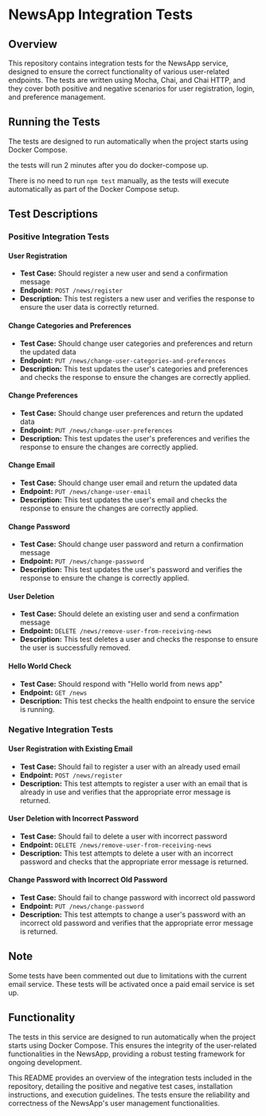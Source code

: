 # NewsApp Integration Tests

## Overview

This repository contains integration tests for the NewsApp service, designed to ensure the correct functionality of various user-related endpoints. The tests are written using Mocha, Chai, and Chai HTTP, and they cover both positive and negative scenarios for user registration, login, and preference management.

## Running the Tests

The tests are designed to run automatically when the project starts using Docker Compose.

the tests will run 2 minutes after you do docker-compose up.

There is no need to run `npm test` manually, as the tests will execute automatically as part of the Docker Compose setup.

## Test Descriptions

### Positive Integration Tests

#### User Registration
- **Test Case:** Should register a new user and send a confirmation message
- **Endpoint:** `POST /news/register`
- **Description:** This test registers a new user and verifies the response to ensure the user data is correctly returned.

#### Change Categories and Preferences
- **Test Case:** Should change user categories and preferences and return the updated data
- **Endpoint:** `PUT /news/change-user-categories-and-preferences`
- **Description:** This test updates the user's categories and preferences and checks the response to ensure the changes are correctly applied.

#### Change Preferences
- **Test Case:** Should change user preferences and return the updated data
- **Endpoint:** `PUT /news/change-user-preferences`
- **Description:** This test updates the user's preferences and verifies the response to ensure the changes are correctly applied.

#### Change Email
- **Test Case:** Should change user email and return the updated data
- **Endpoint:** `PUT /news/change-user-email`
- **Description:** This test updates the user's email and checks the response to ensure the changes are correctly applied.

#### Change Password
- **Test Case:** Should change user password and return a confirmation message
- **Endpoint:** `PUT /news/change-password`
- **Description:** This test updates the user's password and verifies the response to ensure the change is correctly applied.

#### User Deletion
- **Test Case:** Should delete an existing user and send a confirmation message
- **Endpoint:** `DELETE /news/remove-user-from-receiving-news`
- **Description:** This test deletes a user and checks the response to ensure the user is successfully removed.

#### Hello World Check
- **Test Case:** Should respond with "Hello world from news app"
- **Endpoint:** `GET /news`
- **Description:** This test checks the health endpoint to ensure the service is running.

### Negative Integration Tests

#### User Registration with Existing Email
- **Test Case:** Should fail to register a user with an already used email
- **Endpoint:** `POST /news/register`
- **Description:** This test attempts to register a user with an email that is already in use and verifies that the appropriate error message is returned.

#### User Deletion with Incorrect Password
- **Test Case:** Should fail to delete a user with incorrect password
- **Endpoint:** `DELETE /news/remove-user-from-receiving-news`
- **Description:** This test attempts to delete a user with an incorrect password and checks that the appropriate error message is returned.

#### Change Password with Incorrect Old Password
- **Test Case:** Should fail to change password with incorrect old password
- **Endpoint:** `PUT /news/change-password`
- **Description:** This test attempts to change a user's password with an incorrect old password and verifies that the appropriate error message is returned.

## Note

Some tests have been commented out due to limitations with the current email service. These tests will be activated once a paid email service is set up.

## Functionality

The tests in this service are designed to run automatically when the project starts using Docker Compose. This ensures the integrity of the user-related functionalities in the NewsApp, providing a robust testing framework for ongoing development.

This README provides an overview of the integration tests included in the repository, detailing the positive and negative test cases, installation instructions, and execution guidelines. The tests ensure the reliability and correctness of the NewsApp's user management functionalities.
